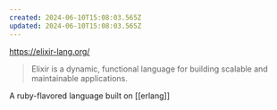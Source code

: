 ```yaml
---
created: 2024-06-10T15:08:03.565Z
updated: 2024-06-10T15:08:03.565Z
---
```

https://elixir-lang.org/

> Elixir is a dynamic, functional language for building scalable and maintainable applications.

A ruby-flavored language built on [[erlang]]